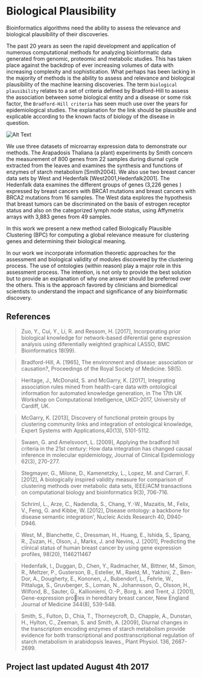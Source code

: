 # Biological Plausibility
Bioinformatics algorithms need the ability to assess the relevance and biological plausibility of their discoveries.

The past 20 years as seen the rapid development and application of numerous computational methods for analyzing bioinformatic data generated from genomic, proteomic and metabolic studies. This has taken place against the backdrop of ever increasing volumes of data with increasing complexity and sophistication. What perhaps has been lacking in the majority of methods is the ability to assess and relevance and biological plausibility of the machine learning discoveries. The term `biological plausibility` relates to a set of criteria defined by Bradford-Hill to assess the association between some biological entity and a disease or some risk factor, the `Bradford-Hill criteria` has seen much use over the years for epidemiological studies. The explanation for the link should be plausible and explicable according to the known facts of biology of the disease in question. 

![Alt Text](https://user-images.githubusercontent.com/11558110/28996853-90e80f06-79ff-11e7-9837-e18648b93844.jpg)

We use three datasets of microarray expression data to demonstrate our methods. The Arapadosis Thaliana (a plant) experiments by Smith concern the  measurement of 800 genes from 22 samples during diurnal cycle extracted from the leaves and examines the synthesis and functions of enzymes of starch metabolism [Smith2004]. We also use two breast cancer data sets by West and Hedenfalk [West2001,Hedenfalk2001]. The Hedenfalk data examines the different groups of genes (3,226 genes ) expressed by breast cancers with BRCA1 mutations and breast cancers with BRCA2 mutations from 16 samples. The West data explores the hypothesis that breast tumors can be discriminated on the basis of estrogen receptor status and also on the categorized lymph node status, using Affymetrix arrays with 3,883 genes from 49 samples.

In this work we present  a new method called Biologically Plausible Clustering (BPC) for computing a global relevance measure for clustering genes and determining their biological meaning.

In our work we incorporate information theoretic approaches for the assessment and biological validity of modules discovered by the clustering process. The use of ontologies (within reason) play a major role in this assessment process. The intention, is not only to provide the best solution but to provide an explanation of why one answer should be preferred over the others. This is the approach favored by clinicians and biomedical scientists to understand the impact and significance of any bioinformatic discovery. 

## References

> Zuo, Y., Cui, Y., Li, R. and Ressom, H. [2017], Incorporating prior biological knowledge
for network-based diferential gene expression analysis using diferentially weighted graphical
LASSO, BMC Bioinformatics 18(99).

> Bradford-Hill, A. [1965], The environment and disease: association or causation?,
Proceedings of the Royal Society of Medicine. 58(5).

> Heritage, J., McDonald, S. and McGarry, K. [2017], Integrating association rules mined
from health-care data with ontological information for automated knowledge generation,
in The 17th UK Workshop on Computational Intelligence, UKCI-2017, University of
Cardiff, UK.

> McGarry, K. [2013], Discovery of functional protein groups by clustering community links and integration of ontological knowledge, Expert Systems with Applications,40(13), 5101-5112.

> Swaen, G. and Amelsvoort, L. [2009], Applying the bradford hill criteria in the 21st century:
How data integration has changed causal inference in molecular epidemiology, Journal of
Clinical Epidemiology 62(3), 270-277.

> Stegmayer, G., Milone, D., Kamenetzky, L., Lopez, M. and Carrari, F. [2012], A biologically
inspired validity measure for comparison of clustering methods over metabolic data sets,
IEEE/ACM transactions on computational biology and bioinformatics 9(3), 706-716.

> Schriml, L., Arze, C., Nadendla, S., Chang, Y.-W., Mazaitis, M., Felix, V., Feng, G. and
Kibbe, W. [2012], Disease ontology: a backbone for disease semantic integration', Nucleic
Acids Research 40, D940-D946.

> West, M., Blanchette, C., Dressman, H., Huang, E., Ishida, S., Spang, R., Zuzan, H., Olson, J., Marks,
J. and Nevins, J. [2001], Predicting the clinical status of human breast cancer by using gene expression
profiles, 98(20), 1146211467

> Hedenfalk, I., Duggan, D., Chen, Y., Radmacher, M., Bittner, M., Simon, R., Meltzer, P., Gusterson,
B., Esteller, M., Raeld, M., Yakhini, Z., Ben-Dor, A., Dougherty, E., Kononen, J., Bubendorf, L.,
Fehrle, W., Pittaluga, S., Gruvberger, S., Loman, N., Johannsson, O., Olsson, H., Wilfond, B., Sauter,
G., Kallioniemi, O.-P., Borg, k. and Trent, J. [2001], Gene-expression proles in hereditary breast
cancer, New England Journal of Medicine 344(8), 539-548.

> Smith, S., Fulton, D., Chia, T., Thorneycroft, D., Chapple, A., Dunstan, H., Hylton, C., Zeeman, S.
and Smith, A. [2009], Diurnal changes in the transcriptom encoding enzymes of starch metabolism
provide evidence for both transcriptional and posttranscriptional regulation of starch metabolism in
arabidopsis leaves., Plant Physiol. 136, 2687-2699.

## Project last updated August 4th 2017
